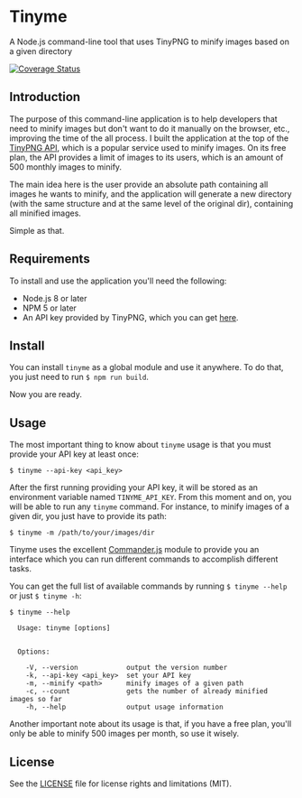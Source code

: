 
# Tinyme
A Node.js command-line tool that uses TinyPNG to minify images based on a given directory

[![Coverage Status](https://coveralls.io/repos/github/patarkf/tinyme/badge.svg?branch=master)](https://coveralls.io/github/patarkf/tinyme?branch=master)

## Introduction

The purpose of this command-line application is to help developers that need to minify images but don't want to do it manually on the browser, etc., improving the time of the all process. I built the application at the top of the [TinyPNG API](https://tinypng.com), which is a popular service used to minify images. On its free plan, the API provides a limit of images to its users, which is an amount of 500 monthly images to minify.

The main idea here is the user provide an absolute path containing all images he wants to minify, and the application will generate a new directory (with the same structure and at the same level of the original dir), containing all minified images. 

Simple as that.

## Requirements

To install and use the application you'll need the following:

- Node.js 8 or later
- NPM 5 or later
- An API key provided by TinyPNG, which you can get [here](https://tinypng.com/developers).

## Install

You can install `tinyme` as a global module and use it anywhere. To do that, you just need to run `$ npm run build`. 

Now you are ready.

## Usage

The most important thing to know about `tinyme` usage is that you must provide your API key at least once:

`$ tinyme --api-key <api_key>`

After the first running providing your API key, it will be stored as an environment variable named `TINYME_API_KEY`. From this moment and on, you will be able to run any `tinyme` command. For instance, to minify images of a given dir, you just have to provide its path:

`$ tinyme -m /path/to/your/images/dir`

Tinyme uses the excellent [Commander.js](https://github.com/tj/commander.js) module to provide you an interface which you can run different commands to accomplish different tasks.

You can get the full list of available commands by running `$ tinyme --help` or just `$ tinyme -h`:

```
$ tinyme --help

  Usage: tinyme [options]


  Options:

    -V, --version            output the version number
    -k, --api-key <api_key>  set your API key
    -m, --minify <path>      minify images of a given path
    -c, --count              gets the number of already minified images so far
    -h, --help               output usage information

```

Another important note about its usage is that, if you have a free plan, you'll only be able to minify 500 images per month, so use it wisely.

## License

See the [LICENSE](https://github.com/patarkf/tinyme/blob/master/LICENSE) file for license rights and limitations (MIT).
